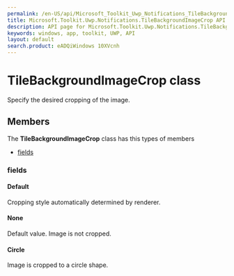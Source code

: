 ```yaml
---
permalink: /en-US/api/Microsoft_Toolkit_Uwp_Notifications_TileBackgroundImageCrop.htm
title: Microsoft.Toolkit.Uwp.Notifications.TileBackgroundImageCrop API 
description: API page for Microsoft.Toolkit.Uwp.Notifications.TileBackgroundImageCrop
keywords: windows, app, toolkit, UWP, API
layout: default
search.product: eADQiWindows 10XVcnh
---
```



# TileBackgroundImageCrop class

Specify the desired cropping of the image.

## Members

The **TileBackgroundImageCrop** class has this types of members

* [fields](#fields)

### fields

#### Default

Cropping style automatically determined by renderer.

#### None

Default value. Image is not cropped.

#### Circle

Image is cropped to a circle shape.
